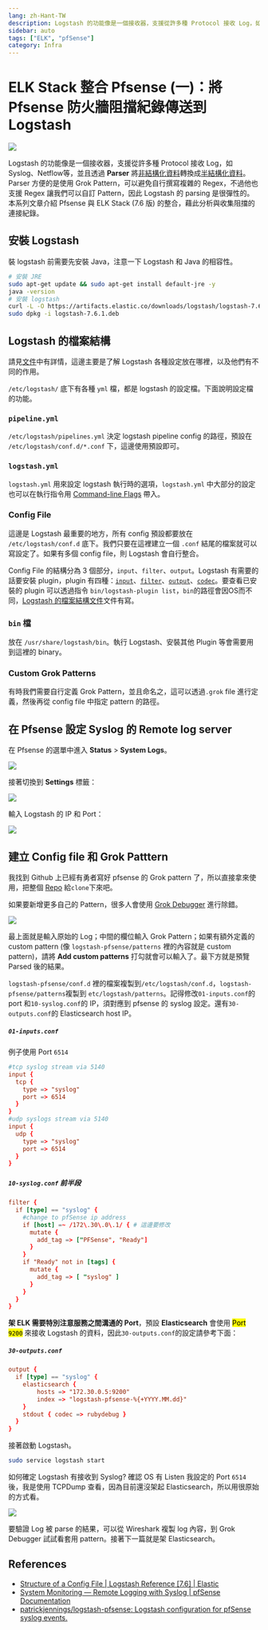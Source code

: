 ```yaml
---
lang: zh-Hant-TW
description: Logstash 的功能像是一個接收器，支援從許多種 Protocol 接收 Log，如 Syslog、Netflow等，並且透過 Parser 將非結構化資料轉換成半結構化資料。Parser 方便的是使用 Grok Pattern，可以避免自行撰寫複雜的 Regex，不過他也支援 Regex 讓我們可以自訂 Pattern，因此 logstash 的 parsing 是很彈性的。本系列文章介紹 Pfsense 與 ELK Stack (7.6 版) 的整合，藉此分析與收集阻擋的連接紀錄。
sidebar: auto
tags: ["ELK", "pfSense"]
category: Infra
---
```

# ELK Stack 整合 Pfsense (一)：將 Pfsense 防火牆阻擋紀錄傳送到 Logstash
<PageEdit/>
<div><TagLinks/></div>

![](/images/infra/sending-logs-from-pfsense-2-logstash.png)

Logstash 的功能像是一個接收器，支援從許多種 Protocol 接收 Log，如 Syslog、Netflow等，並且透過 **Parser** 將[非結構化資料](https://en.wikipedia.org/wiki/Unstructured_data)轉換成[半結構化資料](https://en.wikipedia.org/wiki/Semi-structured_data)。Parser 方便的是使用 Grok Pattern，可以避免自行撰寫複雜的 Regex，不過他也支援 Regex 讓我們可以自訂 Pattern，因此 Logstash 的 parsing 是很彈性的。本系列文章介紹 Pfsense 與 ELK Stack (7.6 版) 的整合，藉此分析與收集阻擋的連接紀錄。

## 安裝 Logstash
裝 logstash 前需要先安裝 Java，注意一下 Logstash 和 Java 的相容性。
```bash
# 安裝 JRE
sudo apt-get update && sudo apt-get install default-jre -y
java -version
# 安裝 logstash
curl -L -O https://artifacts.elastic.co/downloads/logstash/logstash-7.6.1.deb
sudo dpkg -i logstash-7.6.1.deb
```

## Logstash 的檔案結構
請見[文件](https://www.elastic.co/guide/en/logstash/7.6/dir-layout.html#deb-layout)中有詳情，這邊主要是了解 Logstash 各種設定放在哪裡，以及他們有不同的作用。

`/etc/logstash/` 底下有各種 `yml` 檔，都是 logstash 的設定檔。下面說明設定檔的功能。

### `pipeline.yml`
`/etc/logstash/pipelines.yml` 決定 logstash pipeline config 的路徑，預設在 `/etc/logstash/conf.d/*.conf` 下，這邊使用預設即可。

### `logstash.yml`
`logstash.yml` 用來設定 logstash 執行時的選項，`logstash.yml` 中大部分的設定也可以在執行指令用 [Command-line Flags](https://www.elastic.co/guide/en/logstash/7.6/running-logstash-command-line.html#command-line-flags) 帶入。

### Config File
這邊是 Logstash 最重要的地方，所有 config 預設都要放在 `/etc/logstash/conf.d` 底下。我們只要在這裡建立一個 `.conf` 結尾的檔案就可以寫設定了。如果有多個 config file，則 Logstash 會自行整合。

Config File 的結構分為 3 個部分，`input`、`filter`、`output`。Logstash 有需要的話要安裝 plugin，plugin 有四種：[`input`](https://www.elastic.co/guide/en/logstash/7.6/input-plugins.html)、[`filter`](https://www.elastic.co/guide/en/logstash/7.6/filter-plugins.html)、[`output`](https://www.elastic.co/guide/en/logstash/7.6/output-plugins.html)、[`codec`](https://www.elastic.co/guide/en/logstash/7.6/codec-plugins.html)。要查看已安裝的 plugin 可以透過指令 `bin/logstash-plugin list`，`bin`的路徑會因OS而不同，[Logstash 的檔案結構文件](#Logstash%20的檔案結構)文件有寫。

### `bin` 檔
放在 `/usr/share/logstash/bin`。執行 Logstash、安裝其他 Plugin 等會需要用到這裡的 binary。

### Custom Grok Patterns
有時我們需要自行定義 Grok Pattern，並且命名之，這可以透過`.grok` file 進行定義，然後再從 config file 中指定 pattern 的路徑。

## 在 Pfsense 設定 Syslog 的 Remote log server
在 Pfsense 的選單中進入 **Status** > **System Logs**。

![](https://i.imgur.com/bmoFsdy.png)

接著切換到 **Settings** 標籤：

![](https://i.imgur.com/zppua11.png)

輸入 Logstash 的 IP 和 Port：

![](https://i.imgur.com/INCTORj.png)

## 建立 Config file 和 Grok Patttern

我找到 Github 上已經有勇者寫好 pfsense 的 Grok pattern 了，所以直接拿來使用，把整個 [Repo](https://github.com/patrickjennings/logstash-pfsense) 給`clone`下來吧。

如果要新增更多自己的 Pattern，很多人會使用 [Grok Debugger](https://grokdebug.herokuapp.com/) 進行除錯。

![](https://i.imgur.com/zLrOWa5.png)

最上面就是輸入原始的 Log；中間的欄位輸入 Grok Pattern；如果有額外定義的 custom pattern (像 `logstash-pfsense/patterns` 裡的內容就是 custom pattern)，請將 **Add custom patterns** 打勾就會可以輸入了。最下方就是預覽 Parsed 後的結果。

`logstash-pfsense/conf.d` 裡的檔案複製到`/etc/logstash/conf.d`，`logstash-pfsense/patterns`複製到 `etc/logstash/patterns`。記得修改`01-inputs.conf`的 port 和`10-syslog.conf`的 IP，須對應到 pfsense 的 syslog 設定。還有`30-outputs.conf`的 Elasticsearch host IP。

##### `01-inputs.conf`
例子使用 Port `6514`
```conf
#tcp syslog stream via 5140
input {
  tcp {
    type => "syslog"
    port => 6514
  }
}
#udp syslogs stream via 5140
input {
  udp {
    type => "syslog"
    port => 6514
  }
}
```

##### `10-syslog.conf` 前半段
```conf
filter {
  if [type] == "syslog" {
    #change to pfSense ip address
    if [host] =~ /172\.30\.0\.1/ { # 這邊要修改
      mutate {
        add_tag => ["PFSense", "Ready"]
      }
    }
    if "Ready" not in [tags] {
      mutate {
        add_tag => [ "syslog" ]
      }
    }
  }
}
```

**架 ELK 需要特別注意服務之間溝通的 Port**，預設 **Elasticsearch** 會使用 <mark>Port `9200`</mark> 來接收 Logstash 的資料，因此`30-outputs.conf`的設定請參考下面：

##### `30-outputs.conf`
```conf
output {
  if [type] == "syslog" {
    elasticsearch {
        hosts => "172.30.0.5:9200"
        index => "logstash-pfsense-%{+YYYY.MM.dd}"
    }
    stdout { codec => rubydebug }
  }
}
```

接著啟動 Logstash。
```bash
sudo service logstash start
```

如何確定 Logstash 有接收到 Syslog?
確認 OS 有 Listen 我設定的 Port `6514` 後，我是使用 TCPDump 查看，因為目前還沒架起 Elasticsearch，所以用很原始的方式看。

![](https://i.imgur.com/AqOehqC.png)

要驗證 Log 被 parse 的結果，可以從 Wireshark 複製 log 內容，到 Grok Debugger 試試看套用 pattern。接著下一篇就是架 Elasticsearch。

## References
- [Structure of a Config File | Logstash Reference [7.6] | Elastic](https://www.elastic.co/guide/en/logstash/7.6/configuration-file-structure.html)
- [System Monitoring — Remote Logging with Syslog | pfSense Documentation](https://docs.netgate.com/pfsense/en/latest/book/monitoring/remote-logging.html)
- [patrickjennings/logstash-pfsense: Logstash configuration for pfSense syslog events.](https://github.com/patrickjennings/logstash-pfsense)

<Disqus/>